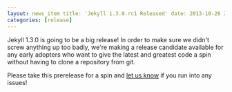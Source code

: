 ```yaml
---
layout: news_item title: 'Jekyll 1.3.0.rc1 Released' date: 2013-10-28 20:14:39 -0500 author: mattr- version: 1.3.0.rc1
categories: [release]
---
```


Jekyll 1.3.0 is going to be a big release! In order to make sure we didn't screw anything up too badly, we're making a
release candidate available for any early adopters who want to give the latest and greatest code a spin without having
to clone a repository from git.

Please take this prerelease for a spin and [let us know](https://github.com/jekyll/jekyll/issues/new) if you run into
any issues!


